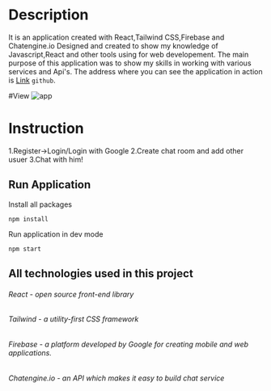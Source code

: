 # Description
It is an application created with React,Tailwind CSS,Firebase and Chatengine.io Designed and created to show my knowledge of Javascript,React and other tools using for web developement. The main purpose of this application  was to show my skills in working with various services and Api's.  The address where you can see the application in action is [Link](https://hasher098.github.io/chat-app/) `github`. 

#View
![app](https://user-images.githubusercontent.com/48457306/120400041-71869980-c33d-11eb-9b0c-1f34e4fbc54e.jpg)
# Instruction

1.Register->Login/Login with Google
2.Create chat room and add other usuer
3.Chat with him!




## Run Application

Install all packages

```
npm install
```
Run application in dev mode
```
npm start
```

## All technologies used in this project

###### React - open source front-end library 
###### Tailwind - a utility-first CSS framework
###### Firebase - a platform developed by Google for creating mobile and web applications.
###### Chatengine.io - an API which makes it easy to build chat service

                         
    
 







